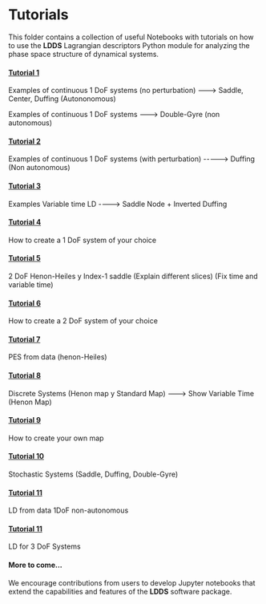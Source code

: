 # Tutorials

This folder contains a collection of useful Notebooks with tutorials on how to use the **LDDS** Lagrangian descriptors Python module for analyzing the phase space structure of dynamical systems.

#### [Tutorial 1](tutorial-1.ipynb)

Examples of continuous 1 DoF systems (no perturbation) ---> Saddle, Center, Duffing (Autononomous)

Examples of continuous 1 DoF systems ---> Double-Gyre (non autonomous)

#### [Tutorial 2](tutorial-2.ipynb)

Examples of continuous 1 DoF systems (with perturbation)  -----> Duffing (Non autonomous)

#### [Tutorial 3](tutorial-3.ipynb)

Examples Variable time LD ----> Saddle Node + Inverted Duffing

#### [Tutorial 4](tutorial-4.ipynb)

How to create a 1 DoF system of your choice

#### [Tutorial 5](tutorial-5.ipynb)

2 DoF Henon-Heiles y Index-1 saddle (Explain different slices) (Fix time and variable time)

#### [Tutorial 6](tutorial-6.ipynb)

How to create a 2 DoF system of your choice

#### [Tutorial 7](tutorial-7.ipynb)

PES from data (henon-Heiles)

#### [Tutorial 8](tutorial-8.ipynb)

Discrete Systems (Henon map y Standard Map)  ---> Show Variable Time (Henon Map)

#### [Tutorial 9](tutorial-9.ipynb)

How to create your own map

#### [Tutorial 10](tutorial-10.ipynb)

Stochastic Systems (Saddle, Duffing, Double-Gyre)

#### [Tutorial 11](tutorial-11.ipynb)

LD from data 1DoF non-autonomous

#### [Tutorial 11](tutorial-12.ipynb)

LD for 3 DoF Systems

#### More to come...
We encourage contributions from users to develop Jupyter notebooks that extend the capabilities and features of the **LDDS** software package.